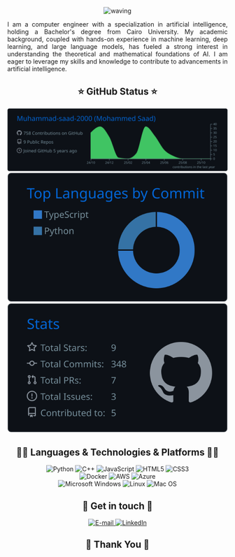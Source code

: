 <div align='center'>

![waving](https://capsule-render.vercel.app/api?type=waving&height=200&text=Hello,%20I'm%20Mohamed!&fontAlign=50&fontAlignY=40&color=timeGradient)

</div>

<!-- Section 0 -->
<p align='justify'>
I am a computer engineer with a specialization in artificial intelligence, holding a Bachelor's degree from Cairo University. My academic background, coupled with hands-on experience in machine learning, deep learning, and large language models, has fueled a strong interest in understanding the theoretical and mathematical foundations of AI. I am eager to leverage my skills and knowledge to contribute to advancements in artificial intelligence.
</p>

<!-- Section 1 -->
<div align='center'>
<h2> ⭐ GitHub Status ⭐ </h2>

![](https://raw.githubusercontent.com/Muhammad-saad-2000/Muhammad-saad-2000/main/profile-summary-card-output/github_dark/0-profile-details.svg)
<br>
![](https://raw.githubusercontent.com/Muhammad-saad-2000/Muhammad-saad-2000/main/profile-summary-card-output/github_dark/2-most-commit-language.svg)
![](https://raw.githubusercontent.com/Muhammad-saad-2000/Muhammad-saad-2000/main/profile-summary-card-output/github_dark/3-stats.svg)
</div>

<!-- Section 2 -->
<div align='center'>
	<h2> 👨‍💻 Languages & Technologies & Platforms 👨‍💻 </h2>
	<img src="https://edent.github.io/SuperTinyIcons/images/svg/python.svg" width="50" title="Python" />
	<img src="https://edent.github.io/SuperTinyIcons/images/svg/cplusplus.svg" width="50" title="C++" />
	<img src="https://edent.github.io/SuperTinyIcons/images/svg/javascript.svg" width="50" title="JavaScript" />
	<img src="https://edent.github.io/SuperTinyIcons/images/svg/html5.svg" width="50" title="HTML5" />
	<img src="https://edent.github.io/SuperTinyIcons/images/svg/css3.svg" width="50" title="CSS3" />
<br>
	<img src="https://cdn.jsdelivr.net/gh/devicons/devicon/icons/docker/docker-original-wordmark.svg" width="50" title="Docker" />
	<img src="https://cdn.jsdelivr.net/gh/devicons/devicon/icons/amazonwebservices/amazonwebservices-original-wordmark.svg" width="50" title="AWS" />
	<img src="https://cdn.jsdelivr.net/gh/devicons/devicon/icons/azure/azure-original.svg" width="50" title="Azure" />
<br>
	<img src="https://edent.github.io/SuperTinyIcons/images/svg/windows.svg" width="50" title="Microsoft Windows" />
	<img src="https://edent.github.io/SuperTinyIcons/images/svg/linux.svg" width="50" title="Linux" />
	<img src="https://edent.github.io/SuperTinyIcons/images/svg/macos.svg" width="50" title="Mac OS" />
</div>


<!-- Section 3 -->
<!-- 
<div align='center'>
	<h2> 👨🏻‍🔧 Projects I'm proud of 👨🏻‍🔧</h2>
	<a href="https://github.com/radwaahmed2132000/Auto-Grader">
	<img 
	width="1261"
	alt="image"
	src="https://user-images.githubusercontent.com/49572294/178153051-34179648-8083-4943-b84d-428333594172.png"></a>
<br>
	<a href="https://github.com/EssamWisam/Breaking-RSA-With-Math">
	<img 
	width="1218"
	alt="image"
	src="https://user-images.githubusercontent.com/49572294/178153277-c5e31687-a0f1-4f84-ba7e-b10bc6671b35.png"></a>
<br>
	<a href="https://github.com/AhmadJamal01/Galaxy-Surfers">
	<img 
	width="1043" 
	alt="image"
	src="https://user-images.githubusercontent.com/49572294/178153839-5bec19de-340d-48e5-a18f-24ea23212a76.png"></a>
<br>
	<a href="https://github.com/TheBotiverse/Botiverse" >
      	<img 
	width="1043" 
	alt="image"
	src="https://i.imgur.com/5Lje2Ji.png"/></a>
</div>
-->

<!-- Section 4 -->
<div align='center'>
	<h2> 💬 Get in touch 💬 </h2>
	<a href="mailto: mohamedmiogh2@gmail.com">
	<img src="https://edent.github.io/SuperTinyIcons/images/svg/email.svg" width="50" title="E-mail" />
</a>
	<a href="https://www.linkedin.com/in/mohamed-saad-03b47b218/">
	<img src="https://edent.github.io/SuperTinyIcons/images/svg/linkedin.svg" width="50" title="LinkedIn" />
</a>
<!-- 
	<a href="https://stackexchange.com/users/18128205/mohamed-saad">
	<img src="https://edent.github.io/SuperTinyIcons/images/svg/stackexchange.svg" width="50" title="Stack Exchange" />
</a>
	<a href="https://stackoverflow.com/users/13183560/mohamed-saad">
	<img src="https://edent.github.io/SuperTinyIcons/images/svg/stackoverflow.svg" width="50" title="StackOverflow" />
</a> 
-->

</div>

<!-- Section 5 -->
<div align='center'>
	<h2> 💖 Thank You 💖 </h2>
</div>
